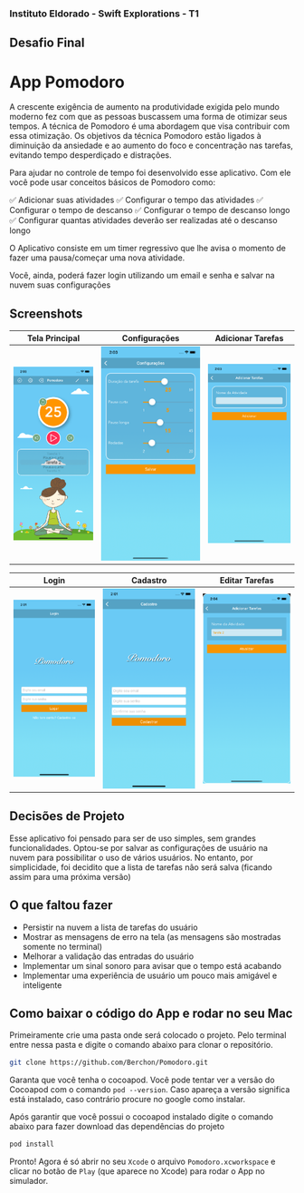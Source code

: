 ### Instituto Eldorado - Swift Explorations - T1

## Desafio Final

# App Pomodoro

A crescente exigência de aumento na produtividade exigida pelo mundo moderno fez com que as pessoas buscassem uma forma de otimizar seus tempos. A técnica de Pomodoro é uma abordagem que visa contribuir com essa otimização. Os objetivos da técnica Pomodoro estão ligados à diminuição da ansiedade e ao aumento do foco e concentração nas tarefas, evitando tempo desperdiçado e distrações.

Para ajudar no controle de tempo foi desenvolvido esse aplicativo. Com ele você pode usar conceitos básicos de Pomodoro como:

✅ Adicionar suas atividades
✅ Configurar o tempo das atividades
✅ Configurar o tempo de descanso
✅ Configurar o tempo de descanso longo
✅ Configurar quantas atividades deverão ser realizadas até o descanso longo

O Aplicativo consiste em um timer regressivo que lhe avisa o momento de fazer uma pausa/começar uma nova atividade.

Você, ainda, poderá fazer login utilizando um email e senha e salvar na nuvem suas configurações


## Screenshots

| Tela Principal | Configurações | Adicionar Tarefas |
|:---:|:---:|:---:|
| ![Page1](/iOS/main.png) | ![Page2](/iOS/configurations.png) | ![Page3](/iOS/addTask.png) |

| Login | Cadastro | Editar Tarefas |
|:---:|:---:|:---:|
| ![Page4](/iOS/login.png) | ![Page5](/iOS/register.png) | ![Page6](/iOS/editTask.png) |
## Decisões de Projeto

Esse aplicativo foi pensado para ser de uso simples, sem grandes funcionalidades. Optou-se por salvar as configurações de usuário na nuvem para possibilitar o uso de vários usuários. No entanto, por simplicidade, foi decidito que a lista de tarefas não será salva (ficando assim para uma próxima versão)

## O que faltou fazer

- Persistir na nuvem a lista de tarefas do usuário
- Mostrar as mensagens de erro na tela (as mensagens são mostradas somente no terminal)
- Melhorar a validação das entradas do usuário
- Implementar um sinal sonoro para avisar que o tempo está acabando
- Implementar uma experiência de usuário um pouco mais amigável e inteligente

## Como baixar o código do App e rodar no seu Mac

Primeiramente crie uma pasta onde será colocado o projeto. Pelo terminal entre nessa pasta e digite o comando abaixo para clonar o repositório.
```bash
git clone https://github.com/Berchon/Pomodoro.git
```
Garanta que você tenha o cocoapod. Você pode tentar ver a versão do Cocoapod com o comando `pod --version`. Caso apareça a versão significa está instalado, caso contrário procure no google como instalar.

Após garantir que você possui o cocoapod instalado digite o comando abaixo para fazer download das dependências do projeto
```bash
pod install
```
Pronto! Agora é só abrir no seu `Xcode` o arquivo `Pomodoro.xcworkspace` e clicar no botão de `Play` (que aparece no Xcode) para rodar o App no simulador.
